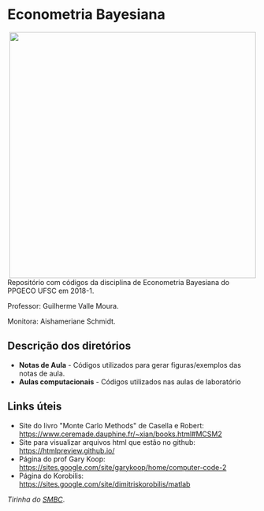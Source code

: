 # Econometria Bayesiana

<img src="https://smbc-comics.com/comics/1464704879-20160531.png" width="500" align = "right">

Repositório com códigos da disciplina de Econometria Bayesiana do PPGECO UFSC em 2018-1.

Professor: Guilherme Valle Moura.

Monitora: Aishameriane Schmidt.

## Descrição dos diretórios
* **Notas de Aula** - Códigos utilizados para gerar figuras/exemplos das notas de aula.
* **Aulas computacionais** - Códigos utilizados nas aulas de laboratório

## Links úteis

* Site do livro "Monte Carlo Methods" de Casella e Robert: https://www.ceremade.dauphine.fr/~xian/books.html#MCSM2
* Site para visualizar arquivos html que estão no github: https://htmlpreview.github.io/
* Página do prof Gary Koop: https://sites.google.com/site/garykoop/home/computer-code-2
* Página do Korobilis: https://sites.google.com/site/dimitriskorobilis/matlab


_Tirinha do [SMBC](https://smbc-comics.com/index.php?id=4127)_.

